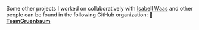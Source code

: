 Some other projects I worked on collaboratively with <a href="https://github.com/isabellwaas">Isabell Waas</a> and other people can be found in the following GitHub organization: <b>🌳 <a href="https://github.com/TeamGruenbaum">TeamGruenbaum</a></b>
